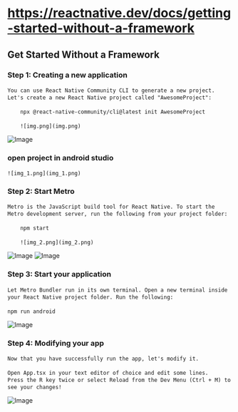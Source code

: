 

# https://reactnative.dev/docs/getting-started-without-a-framework


## Get Started Without a Framework


### Step 1: Creating a new application
    You can use React Native Community CLI to generate a new project. Let's create a new React Native project called "AwesomeProject":
    
        npx @react-native-community/cli@latest init AwesomeProject

        ![img.png](img.png)
![Image](https://github.com/user-attachments/assets/6daff251-350e-4e8e-9747-95ee81193f25)



### open project in android studio


    ![img_1.png](img_1.png)

### Step 2: Start Metro
    Metro is the JavaScript build tool for React Native. To start the Metro development server, run the following from your project folder:
    
        npm start

        ![img_2.png](img_2.png)

![Image](https://github.com/user-attachments/assets/aa7db11d-555a-4cd6-8dae-42c84a167189)
![Image](https://github.com/user-attachments/assets/c7b09e94-73c7-44dd-9a30-1a3799717f28)


### Step 3: Start your application

    Let Metro Bundler run in its own terminal. Open a new terminal inside your React Native project folder. Run the following:

    npm run android
![Image](https://github.com/user-attachments/assets/fbd43db2-435c-4bd8-88a5-6dbd999beea9)


### Step 4: Modifying your app

    
    Now that you have successfully run the app, let's modify it.
    
    Open App.tsx in your text editor of choice and edit some lines.
    Press the R key twice or select Reload from the Dev Menu (Ctrl + M) to see your changes!




![Image](https://github.com/user-attachments/assets/8eed71d8-f4e2-41ba-a951-b4fa6af2db79)
